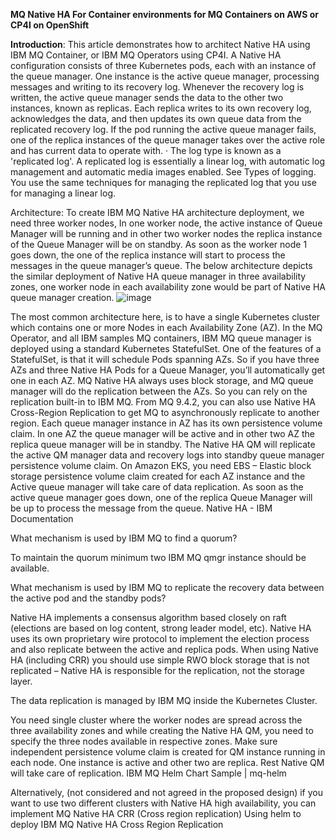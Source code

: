 **MQ Native HA For Container environments for MQ Containers on AWS or CP4I on OpenShift**

**Introduction**: This article demonstrates how to architect Native HA using IBM MQ Container, or IBM MQ Operators using CP4I. 
A Native HA configuration consists of three Kubernetes pods, each with an instance of the queue manager. One instance is the active queue manager, processing messages and writing to its recovery log. Whenever the recovery log is written, the active queue manager sends the data to the other two instances, known as replicas. Each replica writes to its own recovery log, acknowledges the data, and then updates its own queue data from the replicated recovery log. If the pod running the active queue manager fails, one of the replica instances of the queue manager takes over the active role and has current data to operate with.
·                     The log type is known as a 'replicated log'. A replicated log is essentially a linear log, with automatic log management and automatic media images enabled. See Types of logging. You use the same techniques for managing the replicated log that you use for managing a linear log.

Architecture:
To create IBM MQ Native HA architecture deployment, we need three worker nodes, In one worker node, the active instance of Queue Manager will be running and in other two worker nodes the replica instance of the Queue Manager will be on standby. As soon as the worker node 1 goes down, the one of the replica instance will start to process the messages in the queue manager’s queue. The below architecture depicts the similar deployment of Native HA queue manager in three availability zones, one worker node in each availability zone would be part of Native HA queue manager creation.
 ![image](https://github.com/user-attachments/assets/314db7ca-3b59-4b06-9bdf-c4d21186c2f0)


The most common architecture here, is to have a single Kubernetes cluster which contains one or more Nodes in each Availability Zone (AZ).  In the MQ Operator, and all IBM samples MQ containers, IBM MQ queue manager is deployed using a standard Kubernetes StatefulSet.  One of the features of a StatefulSet, is that it will schedule Pods spanning AZs.  So if you have three AZs and three Native HA Pods for a Queue Manager, you’ll automatically get one in each AZ.  MQ Native HA always uses block storage, and MQ queue manager will do the replication between the AZs.  So you can rely on the replication built-in to IBM MQ.
From MQ 9.4.2, you can also use Native HA Cross-Region Replication to get MQ to asynchronously replicate to another region.
Each queue manager instance in AZ has its own persistence volume claim. In one AZ the queue manager will be active and in other two AZ the replica queue manager will be in standby. The Native HA QM will replicate the active QM manager data and recovery logs into standby queue manager persistence volume claim. 
On Amazon EKS, you need EBS – Elastic block storage persistence volume claim created for each AZ instance and the Active queue manager will take care of data replication. 
As soon as the active queue manager goes down, one of the replica Queue Manager will be up to process the message from the queue. 
Native HA - IBM Documentation

What mechanism is used by IBM MQ to find a quorum?

To maintain the quorum minimum two IBM MQ qmgr instance  should be available. 

What mechanism is used by IBM MQ to replicate the recovery data between the active pod and the standby pods?

Native HA implements a consensus algorithm based closely on raft (elections are based on log content, strong leader model, etc). Native HA uses its own proprietary wire protocol to implement the election process and also replicate between the active and replica pods. When using Native HA (including CRR) you should use simple RWO block storage that is not replicated – Native HA is responsible for the replication, not the storage layer.

The data replication is managed by IBM MQ inside the Kubernetes Cluster. 

You need single cluster where the worker nodes are spread across the three availability zones and while creating the Native HA QM, you need to specify the three nodes available in respective zones. Make sure independent persistence volume claim is created for QM instance running in each node. One instance is active and other two are replica. Rest Native QM will take care of replication. 
IBM MQ Helm Chart Sample | mq-helm

Alternatively,  (not considered and not agreed in the proposed design)
if you want to use two different clusters with Native HA high availability, you can implement MQ Native HA CRR (Cross region replication) 
Using helm to deploy IBM MQ Native HA Cross Region Replication
